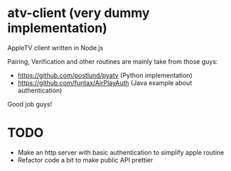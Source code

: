 # atv-client (very dummy implementation)
AppleTV client written in Node.js

Pairing, Verification and other routines are mainly take from those guys:
- https://github.com/postlund/pyatv (Python implementation)
- https://github.com/funtax/AirPlayAuth (Java example about authentication)

Good job guys!

# TODO

- Make an http server with basic authentication to simplify apple routine
- Refactor code a bit to make public API prettier
